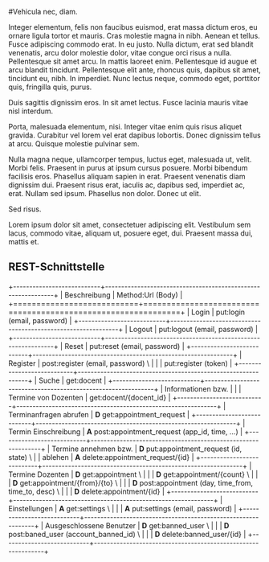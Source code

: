 #Vehicula nec, diam.

Integer elementum, felis non faucibus euismod, erat massa
dictum eros, eu ornare ligula tortor et mauris. Cras molestie magna in nibh.
Aenean et tellus. Fusce adipiscing commodo erat. In eu justo. Nulla dictum, erat
sed blandit venenatis, arcu dolor molestie dolor, vitae congue orci risus a
nulla. Pellentesque sit amet arcu. In mattis laoreet enim. Pellentesque id augue
et arcu blandit tincidunt. Pellentesque elit ante, rhoncus quis, dapibus sit
amet, tincidunt eu, nibh. In imperdiet. Nunc lectus neque, commodo eget,
porttitor quis, fringilla quis, purus.

Duis sagittis dignissim eros. In sit amet lectus. Fusce lacinia mauris vitae
nisl interdum.

Porta, malesuada elementum, nisi. Integer vitae enim quis risus aliquet gravida.
Curabitur vel lorem vel erat dapibus lobortis. Donec dignissim tellus at arcu.
Quisque molestie pulvinar sem.

Nulla magna neque, ullamcorper tempus, luctus eget, malesuada ut, velit. Morbi
felis. Praesent in purus at ipsum cursus posuere. Morbi bibendum facilisis eros.
Phasellus aliquam sapien in erat. Praesent venenatis diam dignissim dui.
Praesent risus erat, iaculis ac, dapibus sed, imperdiet ac, erat. Nullam sed
ipsum. Phasellus non dolor. Donec ut elit.

Sed risus.

Lorem ipsum dolor sit amet, consectetuer adipiscing elit. Vestibulum sem lacus,
commodo vitae, aliquam ut, posuere eget, dui. Praesent massa dui, mattis et.

## REST-Schnittstelle

+---------------------------+--------------------------------------------------------------+
| Beschreibung              | Method:Url (Body)                                            |
+===========================+==============================================================+
| Login                     | put:login (email, password)                                  |
+---------------------------+--------------------------------------------------------------+
| Logout                    | put:logout (email, password)                                 |
+---------------------------+--------------------------------------------------------------+
| Reset                     | put:reset (email, password)                                  |
+---------------------------+--------------------------------------------------------------+
| Register                  | post:register (email, password)                            \ |
|                           | put:register (token)                                         |
+---------------------------+--------------------------------------------------------------+
| Suche                     | get:docent                                                   |
+---------------------------+--------------------------------------------------------------+
| Informationen bzw.        |                                                              |
| Termine von Dozenten      | get:docent/{docent_id}                                       |
+---------------------------+--------------------------------------------------------------+
| Terminanfragen abrufen    | **D** get:appointment_request                                |
+---------------------------+--------------------------------------------------------------+
| Termin Einschreibung      | **A** post:appointment_request (app_id, time, ...)           |
+---------------------------+--------------------------------------------------------------+
| Termine annehmen bzw.     | **D** put:appointment_request (id, state)                  \ |
| ablehen                   | **A** delete:appointment_request/{id}                        |
+---------------------------+--------------------------------------------------------------+
| Termine Dozenten          | **D** get:appointment                                      \ |
|                           | **D** get:appointment/{count}                              \ |
|                           | **D** get:appointment/{from}/{to}                          \ |
|                           | **D** post:appointment (day, time_from, time_to, desc)     \ |
|                           | **D** delete:appointment/{id}                                |
+---------------------------+--------------------------------------------------------------+
| Einstellungen             | **A** get:settings                                         \ |
|                           | **A** put:settings (email, password)                         |
+---------------------------+--------------------------------------------------------------+
| Ausgeschlossene Benutzer  | **D** get:banned_user                                      \ |
|                           | **D** post:baned_user (account_banned_id)                  \ |
|                           | **D** delete:banned_user/{id}                                |
+---------------------------+--------------------------------------------------------------+

